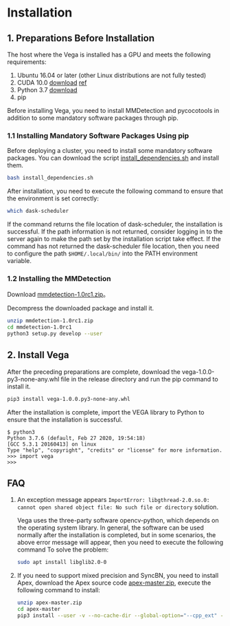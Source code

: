 # Installation

## 1. Preparations Before Installation

The host where the Vega is installed has a GPU and meets the following requirements:

1. Ubuntu 16.04 or later (other Linux distributions are not fully tested)
2. CUDA 10.0 [download](https://developer.nvidia.com/cuda-10.0-download-archive) [ref](https://docs.nvidia.com/cuda/archive/10.0/)
3. Python 3.7 [download](https://www.python.org/downloads/release/python-376/)
4. pip

Before installing Vega, you need to install MMDetection and pycocotools in addition to some mandatory software packages through pip.

### 1.1 Installing Mandatory Software Packages Using pip

Before deploying a cluster, you need to install some mandatory software packages. You can download the script [install_dependencies.sh](../../../deploy/install_dependencies.sh) and install them.

```bash
bash install_dependencies.sh
```

After installation, you need to execute the following command to ensure that the environment is set correctly:

```bash
which dask-scheduler
```

If the command returns the file location of dask-scheduler, the installation is successful. If the path information is not returned, consider logging in to the server again to make the path set by the installation script take effect.
If the command has not returned the dask-scheduler file location, then you need to configure the path `$HOME/.local/bin/` into the PATH environment variable.

### 1.2 Installing the MMDetection

Download [mmdetection-1.0rc1.zip](https://github.com/open-mmlab/mmdetection/archive/v1.0rc1.zip)。

Decompress the downloaded package and install it.

```bash
unzip mmdetection-1.0rc1.zip
cd mmdetection-1.0rc1
python3 setup.py develop --user
```

## 2. Install Vega

After the preceding preparations are complete, download the vega-1.0.0-py3-none-any.whl file in the release directory and run the pip command to install it.

```bash
pip3 install vega-1.0.0.py3-none-any.whl
```

After the installation is complete, import the VEGA library to Python to ensure that the installation is successful.

```text
$ python3
Python 3.7.6 (default, Feb 27 2020, 19:54:18)
[GCC 5.3.1 20160413] on linux
Type "help", "copyright", "credits" or "license" for more information.
>>> import vega
>>>
```

## FAQ

1. An exception message appears `ImportError: libgthread-2.0.so.0: cannot open shared object file: No such file or directory` solution.

     Vega uses the three-party software opencv-python, which depends on the operating system library. In general, the software can be used normally after the installation is completed, but in some scenarios, the above error message will appear, then you need to execute the following command To solve the problem:

     ```bash
     sudo apt install libglib2.0-0
     ```

2. If you need to support mixed precision and SyncBN, you need to install Apex, download the Apex source code [apex-master.zip](https://codeload.github.com/NVIDIA/apex/zip/master), execute the following command to install:

    ```bash
    unzip apex-master.zip
    cd apex-master
    pip3 install --user -v --no-cache-dir --global-option="--cpp_ext" --global-option="--cuda_ext" ./
    ```
